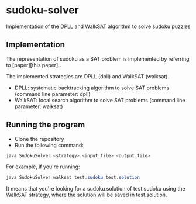 # sudoku-solver
Implementation of the DPLL and WalkSAT algorithm to solve sudoku puzzles

## Implementation
The representation of sudoku as a SAT problem is implemented by referring to [paper][this paper]..

The implemented strategies are DPLL (dpll) and WalkSAT (walksat).
- DPLL: systematic backtracking algorithm to solve SAT problems (command line parameter: dpll)
- WalkSAT: local search algorithm to solve SAT problems (command line parameter: walksat)

## Running the program
- Clone the repository
- Run the following command:

```java
java SudokuSolver <strategy> <input_file> <output_file>
```

For example, if you're running:

```java
java SudokuSolver walksat test.sudoku test.solution
```

It means that you're looking for a sudoku solution of test.sudoku using the WalkSAT strategy, where the solution will be saved in test.solution.

[paper]: https://pdfs.semanticscholar.org/3d74/f5201b30772620015b8e13f4da68ea559dfe.pdf

